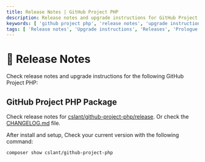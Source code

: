 ```yaml
---
title: Release Notes | GitHub Project PHP
description: Release notes and upgrade instructions for GitHub Project PHP. Check the release notes and upgrade instructions for GitHub Project PHP. See the release notes and upgrade instructions for GitHub Project PHP.
keywords: [ 'github project php', 'release notes', 'upgrade instructions','github project php releases', 'github project php upgrade instructions' ]
tags: [ 'Release notes', 'Upgrade instructions', 'Releases', 'Prologue','github project php Prologue', 'GitHub Project PHP Release Notes' ]
---
```


<head>
  <meta name="robots" content="index,follow" />
  <meta name="author" content="CSlant" />
</head>

# 🚀 Release Notes

Check release notes and upgrade instructions for the following GitHub Project PHP:

## GitHub Project PHP Package

Check release notes
for [cslant/github-project-php/release](https://github.com/cslant/github-project-php/releases). Or check the [CHANGELOG.md](https://github.com/cslant/github-project-php/blob/main/CHANGELOG.md) file.


After install and setup, Check your current version with the following command:

```bash
composer show cslant/github-project-php
```
